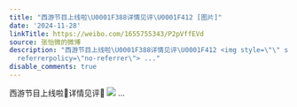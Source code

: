 ```yaml
---
title: "西游节目上线啦\U0001F388详情见评\U0001F412 [图片]"
date: '2024-11-28'
linkTitle: https://weibo.com/1655755343/P2pVffEVd
source: 张怡微的微博
description: "西游节目上线啦\U0001F388详情见评\U0001F412 <img style=\"\" src=\"https://tvax3.sinaimg.cn/large/62b0d24fgy1hw25wdmek1j20u0140dus.jpg\"
  referrerpolicy=\"no-referrer\"> ..."
disable_comments: true
---
```

西游节目上线啦🎈详情见评🐒 <img style="" src="https://tvax3.sinaimg.cn/large/62b0d24fgy1hw25wdmek1j20u0140dus.jpg" referrerpolicy="no-referrer"> ...